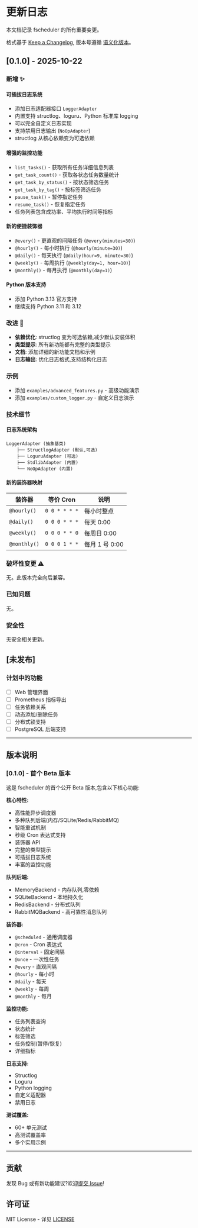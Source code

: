 # 更新日志

本文档记录 fscheduler 的所有重要变更。

格式基于 [Keep a Changelog](https://keepachangelog.com/zh-CN/1.0.0/),
版本号遵循 [语义化版本](https://semver.org/lang/zh-CN/)。

## [0.1.0] - 2025-10-22

### 新增 ✨

#### 可插拔日志系统
- 添加日志适配器接口 `LoggerAdapter`
- 内置支持 structlog、loguru、Python 标准库 logging
- 可以完全自定义日志实现
- 支持禁用日志输出 (`NoOpAdapter`)
- structlog 从核心依赖变为可选依赖

#### 增强的监控功能
- `list_tasks()` - 获取所有任务详细信息列表
- `get_task_count()` - 获取各状态任务数量统计
- `get_task_by_status()` - 按状态筛选任务
- `get_task_by_tag()` - 按标签筛选任务
- `pause_task()` - 暂停指定任务
- `resume_task()` - 恢复指定任务
- 任务列表包含成功率、平均执行时间等指标

#### 新的便捷装饰器
- `@every()` - 更直观的间隔任务 (`@every(minutes=30)`)
- `@hourly()` - 每小时执行 (`@hourly(minute=30)`)
- `@daily()` - 每天执行 (`@daily(hour=9, minute=30)`)
- `@weekly()` - 每周执行 (`@weekly(day=1, hour=10)`)
- `@monthly()` - 每月执行 (`@monthly(day=1)`)

#### Python 版本支持
- 添加 Python 3.13 官方支持
- 继续支持 Python 3.11 和 3.12

### 改进 🔧

- **依赖优化**: structlog 变为可选依赖,减少默认安装体积
- **类型提示**: 所有新功能都有完整的类型提示
- **文档**: 添加详细的新功能文档和示例
- **日志输出**: 优化日志格式,支持结构化日志

### 示例

- 添加 `examples/advanced_features.py` - 高级功能演示
- 添加 `examples/custom_logger.py` - 自定义日志演示

### 技术细节

#### 日志系统架构

```
LoggerAdapter (抽象基类)
    ├── StructlogAdapter (默认,可选)
    ├── LoguruAdapter (可选)
    ├── StdlibAdapter (内置)
    └── NoOpAdapter (内置)
```

#### 新的装饰器映射

| 装饰器 | 等价 Cron | 说明 |
|--------|----------|------|
| `@hourly()` | `0 0 * * * *` | 每小时整点 |
| `@daily()` | `0 0 0 * * *` | 每天 0:00 |
| `@weekly()` | `0 0 0 * * 0` | 每周日 0:00 |
| `@monthly()` | `0 0 0 1 * *` | 每月 1 号 0:00 |

### 破坏性变更 ⚠️

无。此版本完全向后兼容。

### 已知问题

无。

### 安全性

无安全相关更新。

## [未发布]

### 计划中的功能

- [ ] Web 管理界面
- [ ] Prometheus 指标导出
- [ ] 任务依赖关系
- [ ] 动态添加/删除任务
- [ ] 分布式锁支持
- [ ] PostgreSQL 后端支持

---

## 版本说明

### [0.1.0] - 首个 Beta 版本

这是 fscheduler 的首个公开 Beta 版本,包含以下核心功能:

**核心特性:**
- 高性能异步调度器
- 多种队列后端(内存/SQLite/Redis/RabbitMQ)
- 智能重试机制
- 秒级 Cron 表达式支持
- 装饰器 API
- 完整的类型提示
- 可插拔日志系统
- 丰富的监控功能

**队列后端:**
- MemoryBackend - 内存队列,零依赖
- SQLiteBackend - 本地持久化
- RedisBackend - 分布式队列
- RabbitMQBackend - 高可靠性消息队列

**装饰器:**
- `@scheduled` - 通用调度器
- `@cron` - Cron 表达式
- `@interval` - 固定间隔
- `@once` - 一次性任务
- `@every` - 直观间隔
- `@hourly` - 每小时
- `@daily` - 每天
- `@weekly` - 每周
- `@monthly` - 每月

**监控功能:**
- 任务列表查询
- 状态统计
- 标签筛选
- 任务控制(暂停/恢复)
- 详细指标

**日志支持:**
- Structlog
- Loguru
- Python logging
- 自定义适配器
- 禁用日志

**测试覆盖:**
- 60+ 单元测试
- 高测试覆盖率
- 多个实用示例

---

## 贡献

发现 Bug 或有新功能建议?欢迎[提交 Issue](https://github.com/yourusername/fscheduler/issues)!

## 许可证

MIT License - 详见 [LICENSE](LICENSE)
